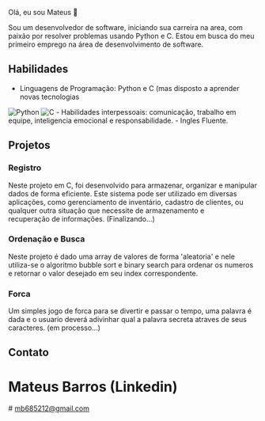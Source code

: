 Olá, eu sou Mateus 👋

Sou um desenvolvedor de software, iniciando sua carreira na area, com paixão por resolver problemas usando Python e C. Estou em busca do meu primeiro emprego na área de desenvolvimento de software.

## Habilidades
- Linguagens de Programação: Python e C (mas disposto a aprender novas tecnologias
<img alt="Python" src="https://img.shields.io/badge/-Python-13aa52?style=flat-square&logo=mongodb&logoColor=white" />
<img alt="C" src="https://img.shields.io/badge/-C-13aa52?style=flat-square&logo=mongodb&logoColor=white" />
- Habilidades interpessoais: comunicação, trabalho em equipe, inteligencia emocional e responsabilidade.
- Ingles Fluente.

## Projetos
### Registro
Neste projeto em C, foi desenvolvido para armazenar, organizar e manipular dados de forma eficiente. Este sistema pode ser utilizado em diversas aplicações, como gerenciamento de inventário, cadastro de clientes, ou qualquer outra situação que necessite de armazenamento e recuperação de informações. (Finalizando...)

### Ordenação e Busca
Neste projeto é dado uma array de valores de forma 'aleatoria' e nele utiliza-se o algoritmo bubble sort e binary search para ordenar os numeros e retornar o valor desejado em seu index correspondente.

### Forca
Um simples jogo de forca para se divertir e passar o tempo, uma palavra é dada e o usuario deverá adivinhar qual a palavra secreta atraves de seus caracteres. (em processo...)

## Contato
# Mateus Barros (Linkedin)
# mb685212@gmail.com

